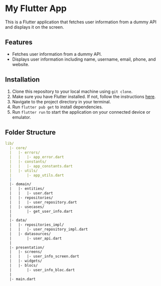 # My Flutter App

This is a Flutter application that fetches user information from a dummy API and displays it on the screen.

## Features

- Fetches user information from a dummy API.
- Displays user information including name, username, email, phone, and website.

## Installation

1. Clone this repository to your local machine using `git clone`.
2. Make sure you have Flutter installed. If not, follow the instructions [here](https://flutter.dev/docs/get-started/install).
3. Navigate to the project directory in your terminal.
4. Run `flutter pub get` to install dependencies.
5. Run `flutter run` to start the application on your connected device or emulator.

## Folder Structure
```yaml
lib/
  |- core/
  |   |- errors/
  |   |   |- app_error.dart
  |   |- constants/
  |   |   |- app_constants.dart
  |   |- utils/
  |       |- app_utils.dart
  |
  |- domain/
  |   |- entities/
  |   |   |- user.dart
  |   |- repositories/
  |   |   |- user_repository.dart
  |   |- usecases/
  |       |- get_user_info.dart
  |
  |- data/
  |   |- repositories_impl/
  |   |   |- user_repository_impl.dart
  |   |- datasources/
  |       |- user_api.dart
  |
  |- presentation/
  |   |- screens/
  |   |   |- user_info_screen.dart
  |   |- widgets/
  |   |- blocs/
  |       |- user_info_bloc.dart
  |
  |- main.dart
```
